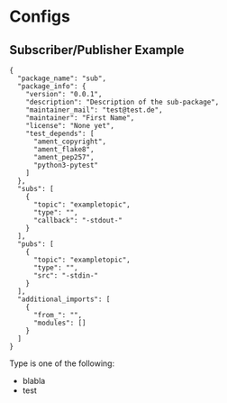 # Configs
## Subscriber/Publisher Example
<pre><code>{
  "package_name": "sub",
  "package_info": {
    "version": "0.0.1",
    "description": "Description of the sub-package",
    "maintainer_mail": "test@test.de",
    "maintainer": "First Name",
    "license": "None yet",
    "test_depends": [
      "ament_copyright",
      "ament_flake8",
      "ament_pep257",
      "python3-pytest"
    ]
  },
  "subs": [
    {
      "topic": "exampletopic",
      "type": "",
      "callback": "-stdout-"
    }
  ],
  "pubs": [
    {
      "topic": "exampletopic",
      "type": "",
      "src": "-stdin-"
    }
  ],
  "additional_imports": [
    {
      "from_": "",
      "modules": []
    }
  ]
}</code></pre>
Type is one of the following:
- blabla
- test

